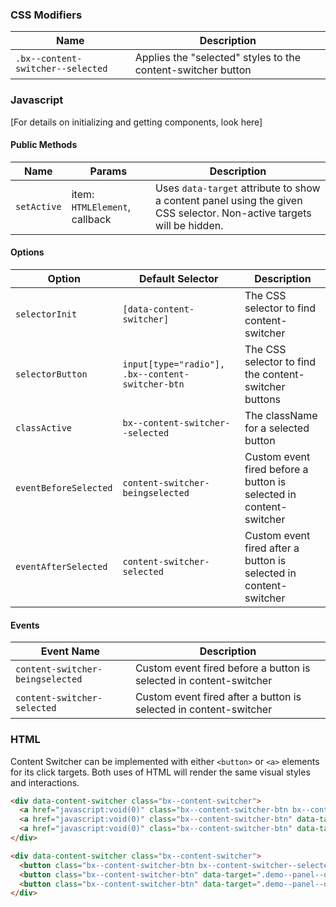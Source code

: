 ### CSS Modifiers

| Name                          | Description                                                 |
|-------------------------------|-------------------------------------------------------------|
| `.bx--content-switcher--selected`        | Applies the "selected" styles to the content-switcher button |


### Javascript

[For details on initializing and getting components, look here]

#### Public Methods

| Name                | Params          | Description                                                               |
|---------------------|-----------------|---------------------------------------------------------------------------|
| `setActive`   |item: `HTMLElement`, callback|Uses `data-target` attribute to show a content panel using the given CSS selector. Non-active targets will be hidden. |

#### Options

| Option                   | Default Selector        | Description |
|--------------------------|-------------------------|-------------|
| `selectorInit`  | `[data-content-switcher]` | The CSS selector to find content-switcher|
| `selectorButton`  | `input[type="radio"], .bx--content-switcher-btn` | The CSS selector to find the content-switcher buttons |
| `classActive`        | `bx--content-switcher--selected`             | The className for a selected button     |
| `eventBeforeSelected`    | `content-switcher-beingselected`        | Custom event fired before a button is selected in content-switcher |
| `eventAfterSelected`    | `content-switcher-selected`        | Custom event fired after a button is selected in content-switcher |


#### Events

| Event Name             | Description                                            |
|------------------------|--------------------------------------------------------|
`content-switcher-beingselected`        | Custom event fired before a button is selected in content-switcher |
`content-switcher-selected`        | Custom event fired after a button is selected in content-switcher |


### HTML

Content Switcher can be implemented with either `<button>` or `<a>` elements for its click targets.
Both uses of HTML will render the same visual styles and interactions.

```html
<div data-content-switcher class="bx--content-switcher">
  <a href="javascript:void(0)" class="bx--content-switcher-btn bx--content-switcher--selected" data-target=".demo--panel--opt-1">Option 1</a>
  <a href="javascript:void(0)" class="bx--content-switcher-btn" data-target=".demo--panel--opt-2">Option 2</a>
  <a href="javascript:void(0)" class="bx--content-switcher-btn" data-target=".demo--panel--opt-3">Option 3</a>
</div>

<div data-content-switcher class="bx--content-switcher">
  <button class="bx--content-switcher-btn bx--content-switcher--selected" data-target=".demo--panel--opt-1">Option 1</button>
  <button class="bx--content-switcher-btn" data-target=".demo--panel--opt-2">Option 2</button>
  <button class="bx--content-switcher-btn" data-target=".demo--panel--opt-3">Option 3</button>
</div>
```
